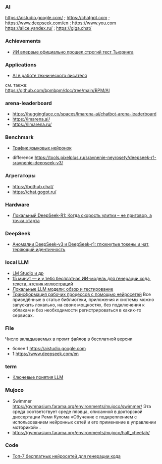 ### AI
https://aistudio.google.com/ ; https://chatgpt.com ; https://www.deepseek.com/en ; https://www.you.com  
https://alice.yandex.ru/ ; https://giga.chat/ 
### Achievements
- [ИИ впервые официально прошел строгий тест Тьюринга](https://habr.com/ru/news/896938/)
### Applications  
- [AI в работе технического писателя](https://habr.com/ru/articles/896998/)

см. также:  
https://github.com/bpmbpm/doc/tree/main/BPM/AI

### arena-leaderboard
- https://huggingface.co/spaces/lmarena-ai/chatbot-arena-leaderboard
- https://lmarena.ai/
- https://llmarena.ru/
### Benchmark
- [Трафик языковых нейронок](https://habr.com/ru/articles/908486/)

- difference https://tools.pixelplus.ru/sravnenie-neyrosety/deepseek-r1-sravnenie-deepseek-v3/ 

### Агрегаторы
- https://bothub.chat/
- https://chat.gogpt.ru/
### Hardware
- [Локальный DeepSeek-R1: Когда скорость улитки – не приговор, а точка старта](https://habr.com/ru/articles/916966/)

### DeepSeek
- [Аномалии DeepSeek-v3 и DeepSeek-r1: глюкнутые токены и чат, теряющий идентичность](https://habr.com/ru/companies/bothub/articles/877326/)

### local LLM
- [LM Studio и др](https://xakep.ru/2025/06/19/local-llm/)
- [15 минут — и у тебя бесплатная ИИ-модель для генерации кода, текста, чтения иллюстраций](https://habr.com/ru/companies/minerva_media/articles/920946/)
- [Локальные LLM модели: обзор и тестирование](https://habr.com/ru/articles/946900/)
- [Трансформация рабочих процессов с помощью нейросетей](https://habr.com/ru/companies/ascon/articles/947678/)
  Все приведённые в статье библиотеки, приложения и системы можно запускать локально, на своих мощностях, без подключения к облакам и без необходимости регистрироваться в каких-то сервисах.
  
### File
Число вкладываемых в промт файлов в бесплатной версии
- более 1 https://aistudio.google.com
- 1 https://www.deepseek.com/en

### term
- [Ключевые понятия LLM](https://habr.com/ru/companies/bothub/articles/928752/)

### Mujoco 
- Swimmer https://gymnasium.farama.org/environments/mujoco/swimmer/ Эта среда соответствует среде пловца, описанной в докторской диссертации Реми Кулома «Обучение с подкреплением с использованием нейронных сетей и его применение в управлении моторикой» .
- https://gymnasium.farama.org/environments/mujoco/half_cheetah/

### Code
- [Топ-7 бесплатных нейросетей для генерации кода](https://habr.com/ru/companies/bothub/articles/955528/)
